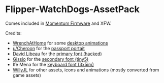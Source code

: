 # Flipper-WatchDogs-AssetPack

Comes included in [Momentum Firmware](https://github.com/Next-Flip/Momentum-Firmware/) and XFW.

Credits:
- [WrenchAtHome](https://github.com/wrenchathome) for some [desktop animations](https://github.com/wrenchathome/flip0anims)
- [u/Cheroon](https://www.reddit.com/user/Cheroon/) for the [passport portait](https://www.reddit.com/r/watch_dogs/comments/50n046/pixel_art_wrench_mask_gif/)
- [David Libeau](https://davidlibeau.fr/) for the [primary font (hacked)](http://bit.ly/WatchDogsFont)
- [Gissio](https://github.com/Gissio) for the [secondary font (tiny5)](https://github.com/Gissio/font_tiny5)
- Ife Mena for the [keyboard font (3x5im)](https://www.pentacom.jp/pentacom/bitfontmaker2/gallery/?id=7785)
- [WillyJL](https://github.com/Willy-JL) for other assets, icons and animations (mostly converted from game assets)
